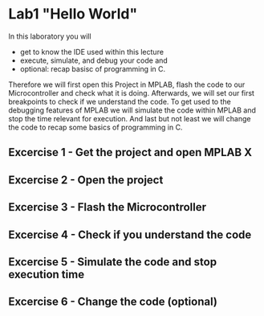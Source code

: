 # Lab1 "Hello World"
In this laboratory you will 
- get to know the IDE used within this lecture
- execute, simulate, and debug your code and
- optional: recap basisc of programming in C.

Therefore we will first open this Project in MPLAB, flash the code to our Microcontroller and check what it is doing. Afterwards, we will set our first breakpoints to check if we understand the code.
To get used to the debugging features of MPLAB we will simulate the code within MPLAB and stop the time relevant for execution. And last but not least we will change the code to recap some basics of programming in C.

## Excercise 1 - Get the project and open MPLAB X

## Excercise 2 - Open the project

## Excercise 3 - Flash the Microcontroller

## Excercise 4 - Check if you understand the code

## Excercise 5 - Simulate the code and stop execution time

## Excercise 6 - Change the code (optional)
